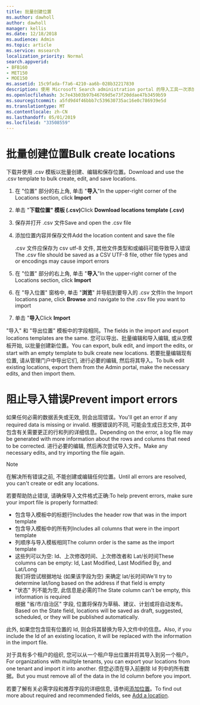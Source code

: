 ```yaml
---
title: 批量创建位置
ms.author: dawholl
author: dawholl
manager: kellis
ms.date: 12/18/2018
ms.audience: Admin
ms.topic: article
ms.service: mssearch
localization_priority: Normal
search.appverid:
- BFB160
- MET150
- MOE150
ms.assetid: 15c9fada-f7a6-4210-aa6b-028b32217830
description: 使用 Microsoft Search administration portal 的导入工具一次添加多个位置
ms.openlocfilehash: 3c7e43b03b97b46769d5e73f20ddae47b3459b59
ms.sourcegitcommit: a5fd9d4f46bbb7c539630735ac16e0c786939e5d
ms.translationtype: MT
ms.contentlocale: zh-CN
ms.lasthandoff: 05/01/2019
ms.locfileid: "33508559"
---
```

# <a name="bulk-create-locations"></a><span data-ttu-id="1dc18-103">批量创建位置</span><span class="sxs-lookup"><span data-stu-id="1dc18-103">Bulk create locations</span></span>

<span data-ttu-id="1dc18-104">下载并使用 .csv 模板以批量创建、编辑和保存位置。</span><span class="sxs-lookup"><span data-stu-id="1dc18-104">Download and use the .csv template to bulk create, edit, and save locations.</span></span> 
  
1. <span data-ttu-id="1dc18-105">在 "位置" 部分的右上角, 单击 "**导入**"</span><span class="sxs-lookup"><span data-stu-id="1dc18-105">In the upper-right corner of the Locations section, click **Import**</span></span>
    
2. <span data-ttu-id="1dc18-106">单击 "**下载位置" 模板 (.csv)**</span><span class="sxs-lookup"><span data-stu-id="1dc18-106">Click **Download locations template (.csv)**</span></span>
    
3. <span data-ttu-id="1dc18-107">保存并打开 .csv 文件</span><span class="sxs-lookup"><span data-stu-id="1dc18-107">Save and open the .csv file</span></span>
    
4. <span data-ttu-id="1dc18-108">添加位置内容并保存文件</span><span class="sxs-lookup"><span data-stu-id="1dc18-108">Add the location content and save the file</span></span>

    <span data-ttu-id="1dc18-109">.csv 文件应保存为 csv utf-8 文件, 其他文件类型和或编码可能导致导入错误</span><span class="sxs-lookup"><span data-stu-id="1dc18-109">The .csv file should be saved as a CSV UTF-8 file, other file types and or encodings may cause import errors</span></span>
    
5. <span data-ttu-id="1dc18-110">在 "位置" 部分的右上角, 单击 "**导入**"</span><span class="sxs-lookup"><span data-stu-id="1dc18-110">In the upper-right corner of the Locations section, click **Import**</span></span>
    
6. <span data-ttu-id="1dc18-111">在 "导入位置" 窗格中, 单击 "**浏览**" 并导航到要导入的 .csv 文件</span><span class="sxs-lookup"><span data-stu-id="1dc18-111">In the Import locations pane, click **Browse** and navigate to the .csv file you want to import</span></span> 
    
7. <span data-ttu-id="1dc18-112">单击 "**导入**</span><span class="sxs-lookup"><span data-stu-id="1dc18-112">Click **Import**</span></span>

<span data-ttu-id="1dc18-113">"导入" 和 "导出位置" 模板中的字段相同。</span><span class="sxs-lookup"><span data-stu-id="1dc18-113">The fields in the import and export locations templates are the same.</span></span> <span data-ttu-id="1dc18-114">您可以导出、批量编辑和导入编辑, 或从空模板开始, 以批量创建新位置。</span><span class="sxs-lookup"><span data-stu-id="1dc18-114">You can export, bulk edit, and import the edits, or start with an empty template to bulk create new locations.</span></span> <span data-ttu-id="1dc18-115">若要批量编辑现有位置, 请从管理门户中导出它们, 进行必要的编辑, 然后将其导入。</span><span class="sxs-lookup"><span data-stu-id="1dc18-115">To bulk edit existing locations, export them from the Admin portal, make the necessary edits, and then import them.</span></span>

# <a name="prevent-import-errors"></a><span data-ttu-id="1dc18-116">阻止导入错误</span><span class="sxs-lookup"><span data-stu-id="1dc18-116">Prevent import errors</span></span>  
<span data-ttu-id="1dc18-117">如果任何必需的数据丢失或无效, 则会出现错误。</span><span class="sxs-lookup"><span data-stu-id="1dc18-117">You'll get an error if any required data is missing or invalid.</span></span> <span data-ttu-id="1dc18-118">根据错误的不同, 可能会生成日志文件, 其中包含有关需要更正的行和列的详细信息。</span><span class="sxs-lookup"><span data-stu-id="1dc18-118">Depending on the error, a log file may be generated with more information about the rows and columns that need to be corrected.</span></span> <span data-ttu-id="1dc18-119">进行必要的编辑, 然后再次尝试导入文件。</span><span class="sxs-lookup"><span data-stu-id="1dc18-119">Make any necessary edits, and try importing the file again.</span></span>
  
> [!NOTE]
> <span data-ttu-id="1dc18-120">在解决所有错误之前, 不能创建或编辑任何位置。</span><span class="sxs-lookup"><span data-stu-id="1dc18-120">Until all errors are resolved, you can't create or edit any locations.</span></span> 

<span data-ttu-id="1dc18-121">若要帮助防止错误, 请确保导入文件格式正确:</span><span class="sxs-lookup"><span data-stu-id="1dc18-121">To help prevent errors, make sure your import file is properly formatted:</span></span>
- <span data-ttu-id="1dc18-122">包含导入模板中的标题行</span><span class="sxs-lookup"><span data-stu-id="1dc18-122">Includes the header row that was in the import template</span></span>
- <span data-ttu-id="1dc18-123">包含导入模板中的所有列</span><span class="sxs-lookup"><span data-stu-id="1dc18-123">Includes all columns that were in the import template</span></span>
- <span data-ttu-id="1dc18-124">列顺序与导入模板相同</span><span class="sxs-lookup"><span data-stu-id="1dc18-124">The column order is the same as the import template</span></span>
- <span data-ttu-id="1dc18-125">这些列可以为空: Id、上次修改时间、上次修改者和 Lat/长时间</span><span class="sxs-lookup"><span data-stu-id="1dc18-125">These columns can be empty: Id, Last Modified, Last Modified By, and Lat/Long</span></span>  
<span data-ttu-id="1dc18-126">我们将尝试根据地址 (如果该字段为空) 来确定 lat/长时间</span><span class="sxs-lookup"><span data-stu-id="1dc18-126">We'll try to determine lat/long based on the address if that field is empty</span></span>
- <span data-ttu-id="1dc18-127">"状态" 列不能为空, 此信息是必需的</span><span class="sxs-lookup"><span data-stu-id="1dc18-127">The State column can't be empty, this information is required</span></span>  
<span data-ttu-id="1dc18-128">根据 "省/市/自治区" 字段, 位置将保存为草稿、建议、计划或将自动发布。</span><span class="sxs-lookup"><span data-stu-id="1dc18-128">Based on the State field, locations will be saved as draft, suggested, scheduled, or they will be published automatically.</span></span>

<span data-ttu-id="1dc18-129">此外, 如果您包含现有位置的 Id, 则会将其替换为导入文件中的信息。</span><span class="sxs-lookup"><span data-stu-id="1dc18-129">Also, if you include the Id of an existing location, it will be replaced with the information in the import file.</span></span>

<span data-ttu-id="1dc18-130">对于具有多个租户的组织, 您可以从一个租户导出位置并将其导入到另一个租户。</span><span class="sxs-lookup"><span data-stu-id="1dc18-130">For organizations with mulitple tenants, you can export your locations from one tenant and import it into another.</span></span> <span data-ttu-id="1dc18-131">但您必须在导入前删除 Id 列中的所有数据。</span><span class="sxs-lookup"><span data-stu-id="1dc18-131">But you must remove all of the data in the Id column before you import.</span></span>
  
<span data-ttu-id="1dc18-132">若要了解有关必需字段和推荐字段的详细信息, 请参阅[添加位置](add-a-location.md)。</span><span class="sxs-lookup"><span data-stu-id="1dc18-132">To find out more about required and recommended fields, see [Add a location](add-a-location.md).</span></span>

  

